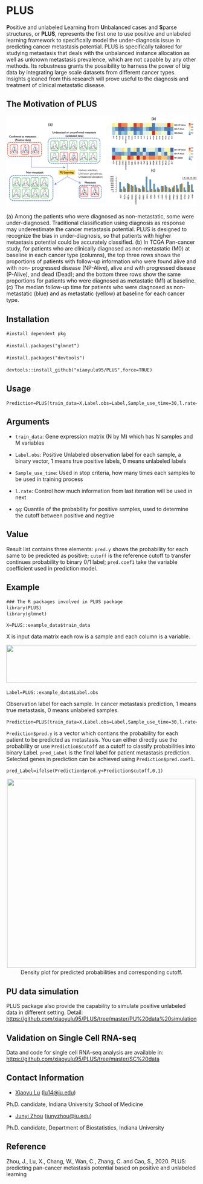 # PLUS
**P**ositive and unlabeled **L**earning from **U**nbalanced cases and **S**parse structures, or **PLUS**, represents the first one to use positive and unlabeled learning framework to specifically model the under-diagnosis issue in predicting cancer metastasis potential. PLUS is specifically tailored for studying metastasis that deals with the unbalanced instance allocation as well as unknown metastasis prevalence, which are not capable by any other methods. Its robustness grants the possibility to harness the power of big data by integrating large scale datasets from different cancer types. Insights gleaned from this research will prove useful to the diagnosis and treatment of clinical metastatic disease.

## The Motivation of PLUS
![image](https://github.com/xiaoyulu95/PLUS/blob/master/fig/Figure1.png)

(a) Among the patients who were diagnosed as non-metastatic, some were under-diagnosed. Traditional classification using diagnosis as response may underestimate the cancer metastasis potential. PLUS is designed to recognize the bias in under-diagnosis, so that patients with higher metastasis potential could be accurately classified. (b) In TCGA Pan-cancer study, for patients who are clinically diagnosed as non-metastatic (M0) at baseline in each cancer type (columns), the top three rows shows the proportions of patients with follow-up information who were found alive and with non- progressed disease (NP-Alive), alive and with progressed disease (P-Alive), and dead (Dead); and the bottom three rows show the same proportions for patients who were diagnosed as metastatic (M1) at baseline. (c) The median follow-up time for patients who were diagnosed as non-metastatic (blue) and as metastatic (yellow) at baseline for each cancer type.


## Installation

```
#install dependent pkg

#install.packages("glmnet")

#install.packages("devtools")

devtools::install_github("xiaoyulu95/PLUS",force=TRUE)
```

## Usage
```
Prediction=PLUS(train_data=X,Label.obs=Label,Sample_use_time=30,l.rate=1,qq=0.1)
```

## Arguments

* `train_data`: Gene expression matrix (N by M) which has N samples and M variables

* `Label.obs`: Positive Unlabeled observation label for each sample, a binary vector, 1 means true positive labels, 0 means unlabeled labels

* `Sample_use_time`: Used in stop criteria, how many times each samples to be used in training process

* `l.rate`: Control how much information from last iteration will be used in next

* `qq`: Quantile of the probability for positive samples, used to determine the cutoff between positive and negtive

## Value
Result list contains three elements: `pred.y` shows the probability for each same to be predicted as positive; `cutoff` is the reference cutoff to transfer continues probability to binary 0/1 label; `pred.coef1` take the variable coefficient used in prediction model. 

## Example
```
### The R packages involved in PLUS package
library(PLUS)
library(glmnet)
```

```
X=PLUS::example_data$train_data
```

X is input data matrix each row is a sample and each column is a variable. 

<div align=center> <img src="https://github.com/xiaoyulu95/PLUS/blob/master/fig/example_data.png" width="700"  height="100"> </div>



```
Label=PLUS::example_data$Label.obs
```

Observation label for each sample. In cancer metastasis prediction, 1 means true metastasis, 0 means unlabeled samples.



```
Prediction=PLUS(train_data=X,Label.obs=Label,Sample_use_time=30,l.rate=1,qq=0.1)
```

`Prediction$pred.y` is a vector which contians the probability for each patient to be predicted as metastasis. You can either directly use the probability or use `Prediction$cutoff` as a cutoff to classify probabilities into binary Label. `pred_Label` is the final label for patient metastasis prediction. Selected genes in prediction can be achieved using `Prediction$pred.coef1`.

```
pred_Label=ifelse(Prediction$pred.y<Prediction$cutoff,0,1)
```

<!--![image](https://github.com/xiaoyulu95/PLUS/blob/master/fig/density.png)-->



<div align=center> <img src="https://github.com/xiaoyulu95/PLUS/blob/master/fig/density.png" width="500"  height="500"> </div>

<div align=center> Density plot for predicted probabilities and corresponding cutoff. </div>



## PU data simulation
PLUS package also provide the capability to simulate positive unlabeled data in different setting. Detail: https://github.com/xiaoyulu95/PLUS/tree/master/PU%20data%20simulation

## Validation on Single Cell RNA-seq 
Data and code for single cell RNA-seq analysis are available in: https://github.com/xiaoyulu95/PLUS/tree/master/SC%20data


## Contact Information

- [Xiaoyu Lu](https://zcslab.github.io/people/xiaoyu/)
(lu14@iu.edu)

Ph.D. candidate, Indiana University School of Medicine

- [Junyi Zhou](https://fsph.iupui.edu/about/directory/zhou-junyi.html)
(junyzhou@iu.edu)

Ph.D. candidate, Department of Biostatistics, Indiana University


## Reference
Zhou, J., Lu, X., Chang, W., Wan, C., Zhang, C. and Cao, S., 2020. PLUS: predicting pan-cancer metastasis potential based on positive and unlabeled learning

